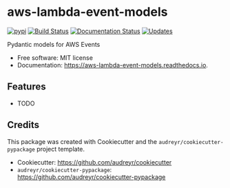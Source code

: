 # aws-lambda-event-models

[![pypi](https://img.shields.io/pypi/v/aws-lambda-event-models.svg)](https://pypi.python.org/pypi/aws-lambda-event-models)
[![Build Status](https://img.shields.io/travis/KeltonKarboviak/aws-lambda-event-models.svg)](https://travis-ci.com/KeltonKarboviak/aws-lambda-event-models)
[![Documentation Status](https://readthedocs.org/projects/aws-lambda-event-models/badge/?version=latest)](https://aws-lambda-event-models.readthedocs.io/en/latest/?badge=latest)
[![Updates](https://pyup.io/repos/github/KeltonKarboviak/aws-lambda-event-models/shield.svg)](https://pyup.io/repos/github/KeltonKarboviak/aws-lambda-event-models/)

Pydantic models for AWS Events


* Free software: MIT license
* Documentation: https://aws-lambda-event-models.readthedocs.io.

## Features

* TODO

## Credits

This package was created with Cookiecutter and the `audreyr/cookiecutter-pypackage` project template.

* Cookiecutter: <https://github.com/audreyr/cookiecutter>
* `audreyr/cookiecutter-pypackage`: <https://github.com/audreyr/cookiecutter-pypackage>

